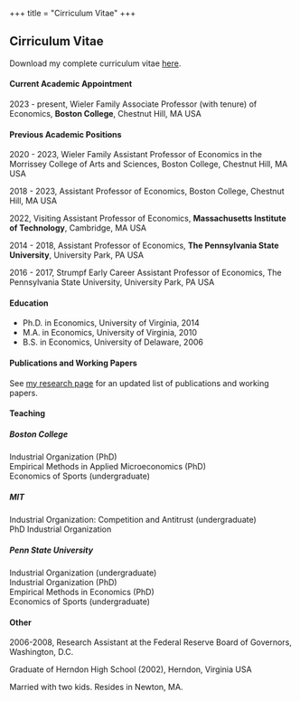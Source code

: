 +++
title = "Cirriculum Vitae"
+++

## Cirriculum Vitae

Download my complete curriculum vitae [here](/CharlesMurryCV.pdf).

#### Current Academic Appointment

2023 - present, Wieler Family Associate Professor (with tenure) of Economics, **Boston College**, Chestnut Hill, MA USA   

<!-- 2020 - present, Wieler Family Assistant Professor of Economics in the Morrissey College of Arts and Sciences, Boston College, Chestnut Hill, MA USA -->

#### Previous Academic Positions

2020 - 2023, Wieler Family Assistant Professor of Economics in the Morrissey College of Arts and Sciences, Boston College, Chestnut Hill, MA USA

2018 - 2023, Assistant Professor of Economics, Boston College, Chestnut Hill, MA USA   

2022, Visiting Assistant Professor of Economics, **Massachusetts Institute of Technology**, Cambridge, MA USA   

2014 - 2018, Assistant Professor of Economics, **The Pennsylvania State University**, University Park, PA USA   

2016 - 2017, Strumpf Early Career Assistant Professor of Economics, The Pennsylvania State University, University Park, PA USA   


#### Education

* Ph.D. in Economics, University of Virginia, 2014
* M.A. in Economics, University of Virginia, 2010
* B.S. in Economics, University of Delaware, 2006


#### Publications and Working Papers
See [my research page](/research) for an updated list of publications and working papers. 


#### Teaching

##### *Boston College*   
Industrial Organization (PhD)  
Empirical Methods in Applied Microeconomics (PhD)  
Economics of Sports (undergraduate)  

##### *MIT*   
Industrial Organization: Competition and Antitrust (undergraduate)  
PhD Industrial Organization  

##### *Penn State University*  
Industrial Organization (undergraduate)  
Industrial Organization (PhD)  
Empirical Methods in Economics (PhD)  
Economics of Sports (undergraduate)  


#### Other

2006-2008, Research Assistant at the Federal Reserve Board of Governors, Washington, D.C.  

Graduate of Herndon High School (2002), Herndon, Virginia USA 

Married with two kids. Resides in Newton, MA.  
